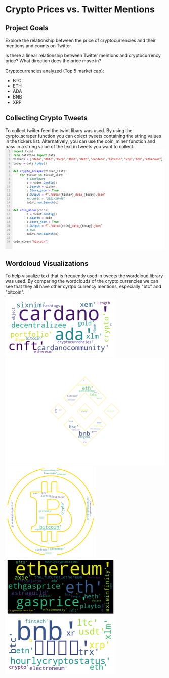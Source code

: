 # Crypto Prices vs. Twitter Mentions

## Project Goals
Explore the relationship between the price of cryptocurrencies and their mentions and counts  on Twitter
 
Is there a  linear relationship between Twitter mentions and cryptocurrency price? 
What direction does the price move in?

Cryptocurrencies analyzed  (Top 5 market cap):
- BTC
- ETH
- ADA
- BNB
- XRP


## Collecting Crypto Tweets

To collect twiiter feed the twint libary was used. By using the cyrpto_scraper function you can colect tweets containing the string values in the tickers list. Alternatively, you can use the coin_miner function and pass in a string value of the text in tweets you want to collect.
![Screenshot of code to collect tweets](./images/tweet_miner.png)

## Wordcloud Visualizations

To help visualize text that is frequently used in tweets the wordcloud library was used. By comparing the wordclouds of the crypto currencies we can see that they all have other cyrtpo currency mentions, especially "btc" and "bitcoin".

![Image of ADA wordcloud](./images/ada_wordcloud.png)
![Image of BNB wordcloud](./images/bnb_wordcloud.png)
![Image of BTC wordcloud](./images/btc_wordcloud.png)
![Image of ETH wordcloud](./images/eth_wordcloud.png)
![Image of XRP wordcloud](./images/xrp_wordcloud.png)